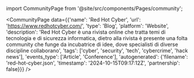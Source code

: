 
import CommunityPage from '@site/src/components/Pages/community';

<CommunityPage
    data={{'name': 'Red Hot Cyber', 'url': 'https://www.redhotcyber.com/', 'type': 'Blog', 'platform': 'Website', 'description': 'Red Hot Cyber è una rivista online che tratta temi di tecnologia e di sicurezza informatica, dietro alla rivista è presente una folta community che funge da incubatrice di idee, dove specialisti di diverse discipline collaborano', 'tags': ['cyber', 'security', 'tech', 'cybercrime', 'hack news'], 'events_type': ['Article', 'Conference'], 'autogenerated': {'filename': 'red-hot-cyber.json', 'timestamp': '2024-10-15T09:17:12Z', 'partnership': false}}}
/>
